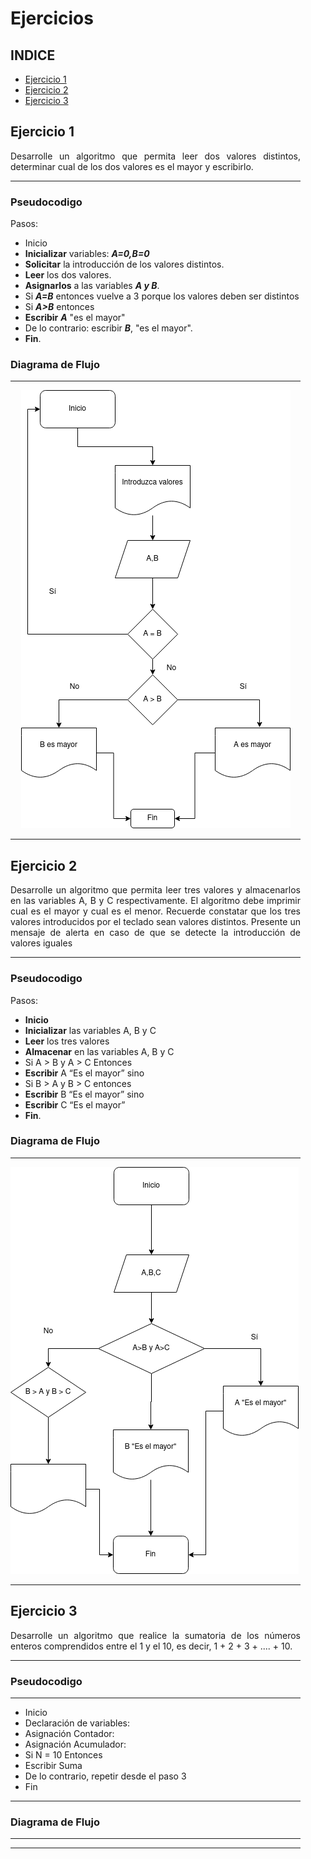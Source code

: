 <dir align ="justify">

# Ejercicios



## INDICE

- [Ejercicio 1](#ejercicio1)
- [Ejercicio 2](#ejercicio2)
- [Ejercicio 3](#ejercicio3)



## Ejercicio 1<a name="ejercicio1"></a>


Desarrolle un algoritmo que permita leer dos valores distintos, determinar cual de los dos valores es el mayor y escribirlo.

---

### Pseudocodigo

Pasos: 
- Inicio 
- __Inicializar__ variables: ___A=0,B=0___
- __Solicitar__ la introducción de los valores distintos.
- __Leer__ los dos valores.
- __Asignarlos__ a las variables ___A y B___.
- Si ___A=B___ entonces vuelve a 3 porque los valores deben ser distintos
- Si ___A>B___ entonces
- __Escribir__ ___A___ "es el mayor"
- De lo contrario: escribir ___B___, "es el mayor".
- __Fin__.

### Diagrama de Flujo
---

<div align="center">
<img src="images/Diagrama%20flujo.drawio.png"/>
</div>

---

## Ejercicio 2<a name="ejercicio2"></a>

Desarrolle un algoritmo que permita leer tres valores y almacenarlos en las variables A, B y C
respectivamente. El algoritmo debe imprimir cual es el mayor y cual es el menor. Recuerde constatar que
los tres valores introducidos por el teclado sean valores distintos. Presente un mensaje de alerta en caso de
que se detecte la introducción de valores iguales

---

### Pseudocodigo 

Pasos:
- __Inicio__
- __Inicializar__ las variables A, B y C
- __Leer__ los tres valores
- __Almacenar__ en las variables A, B y C
- Si A > B y A > C Entonces
- __Escribir__ A “Es el mayor” sino
- Si B > A y B > C entonces
- __Escribir__ B “Es el mayor” sino
- __Escribir__ C “Es el mayor”
- __Fin__.

### Diagrama de Flujo
---

<img src="images/Diagrama%20ejercicio2.drawio.png"/>

---

## Ejercicio 3<a name="ejercicio3"></a>
Desarrolle un algoritmo que realice la sumatoria de los números enteros comprendidos entre el 1 y el 10, es decir, 1 + 2 + 3 + .... + 10.

---

### Pseudocodigo
---

- Inicio
- Declaración de variables:
- Asignación Contador:
- Asignación Acumulador:
- Si N = 10 Entonces
- Escribir Suma
- De lo contrario, repetir desde el paso 3
- Fin

---

### Diagrama de Flujo
---



---
</dir>

